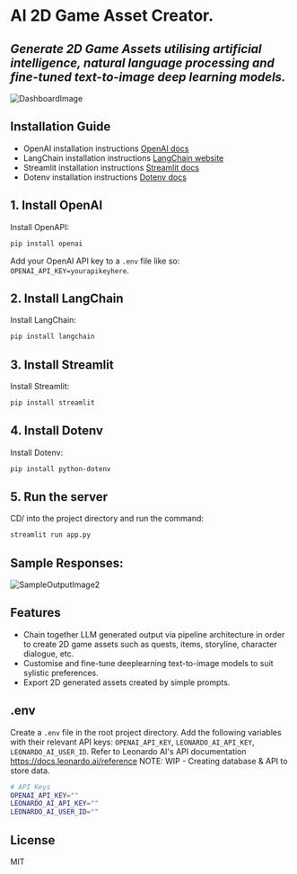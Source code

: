 # AI 2D Game Asset Creator.
## _Generate 2D Game Assets utilising artificial intelligence, natural language processing and fine-tuned text-to-image deep learning models._

![DashboardImage](https://i.postimg.cc/prD74QKy/ui.png)

## Installation Guide
- OpenAI installation instructions [OpenAI docs](https://platform.openai.com/docs/api-reference?lang=python)
- LangChain installation instructions [LangChain website](https://python.langchain.com/en/latest/getting_started/getting_started.html)
- Streamlit installation instructions [Streamlit docs](https://streamlit.io/)
- Dotenv installation instructions [Dotenv docs](https://pypi.org/project/python-dotenv/)

## 1. Install OpenAI

Install OpenAPI:
```sh
pip install openai
```

Add your OpenAI API key to a `.env` file like so: `OPENAI_API_KEY=yourapikeyhere`.

## 2. Install LangChain

Install LangChain:
```sh
pip install langchain
```

## 3. Install Streamlit
Install Streamlit:
```sh
pip install streamlit
```

## 4. Install Dotenv

Install Dotenv:
```sh
pip install python-dotenv
```

## 5. Run the server

CD/ into the project directory and run the command:
```sh
streamlit run app.py
```

## Sample Responses:
![SampleOutputImage2](https://i.postimg.cc/3Jk0XLCK/renders.png)

## Features

- Chain together LLM generated output via pipeline architecture in order to create 2D game assets such as quests, items, storyline, character dialogue, etc.
- Customise and fine-tune deeplearning text-to-image models to suit sylistic preferences.
- Export 2D generated assets created by simple prompts.


## .env 
Create a `.env` file in the root project directory. Add the following variables with their relevant API keys: `OPENAI_API_KEY`, `LEONARDO_AI_API_KEY`, `LEONARDO_AI_USER_ID`.
Refer to Leonardo AI's API documentation https://docs.leonardo.ai/reference
NOTE: WIP - Creating database & API to store data.

```sh
# API Keys
OPENAI_API_KEY=""
LEONARDO_AI_API_KEY=""
LEONARDO_AI_USER_ID=""
```

## License

MIT

